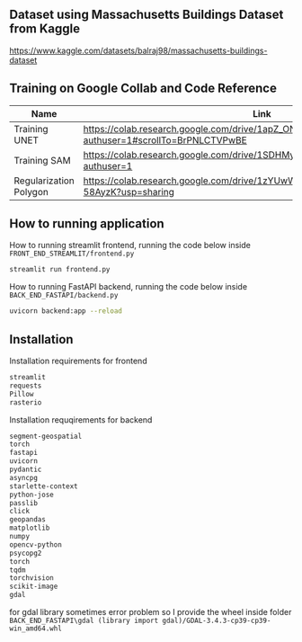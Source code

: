 ## Dataset using Massachusetts Buildings Dataset from Kaggle
https://www.kaggle.com/datasets/balraj98/massachusetts-buildings-dataset

## Training on Google Collab and Code Reference

| Name | Link |
| ------ | ------ |
| Training UNET | https://colab.research.google.com/drive/1apZ_ONt5VLUbEXI-jWcDxdXlTDLlllLw?authuser=1#scrollTo=BrPNLCTVPwBE |
| Training SAM | https://colab.research.google.com/drive/1SDHMyp0Ok9lzHXt0IU_r74JOwi9k9Bb4?authuser=1 |
| Regularization Polygon | https://colab.research.google.com/drive/1zYUwW00G5N9FOCrAPJAcqQKD9-58AyzK?usp=sharing |

## How to running application

How to running streamlit frontend, running the code below inside `FRONT_END_STREAMLIT/frontend.py`

```sh
streamlit run frontend.py
```

How to running FastAPI backend, running the code below inside `BACK_END_FASTAPI/backend.py`

```sh
uvicorn backend:app --reload
```

## Installation

Installation requirements for frontend
```sh
streamlit
requests
Pillow
rasterio
```

Installation requqirements for backend

```sh
segment-geospatial
torch
fastapi
uvicorn
pydantic
asyncpg
starlette-context
python-jose
passlib
click
geopandas
matplotlib
numpy
opencv-python
psycopg2
torch
tqdm
torchvision
scikit-image
gdal
```

for gdal library sometimes error problem so I provide the wheel inside folder `BACK_END_FASTAPI\gdal (library import gdal)/GDAL-3.4.3-cp39-cp39-win_amd64.whl`
